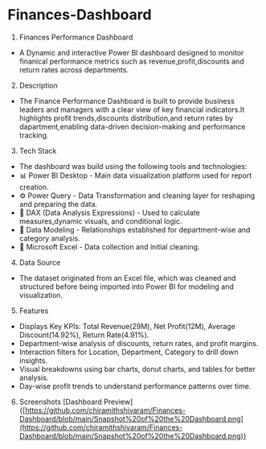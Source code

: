 # Finances-Dashboard

1. Finances Performance Dashboard
  - A Dynamic and interactive Power BI dashboard designed to monitor finanical performance metrics such as revenue,profit,discounts and return rates across departments.

2. Description
  -  The Finance Performance Dashboard is built to provide business leaders and managers with a clear view of key financial indicators.It highlights profit trends,discounts distribution,and return rates by             dapartment,enabling data-driven decision-making and performance tracking.

3. Tech Stack
  - The dashboard was build using the following tools and technologies:
  - 📊 Power BI Desktop - Main data visualization platform used for report creation.
  - ⚙️ Power Query - Data Transformation and cleaning layer for reshaping and preparing the data.
  - 📐 DAX (Data Analysis Expressions) - Used to calculate measures,dynamic visuals, and conditional logic.
  - 🔗 Data Modeling - Relationships established for department-wise and category analysis.
  - 📑 Microsoft Excel - Data collection and initial cleaning.

4. Data Source
  - The dataset originated from an Excel file, which was cleaned and structured before being imported into Power BI for modeling and visualization.

5. Features
  - Displays Key KPIs: Total Revenue(29M), Net Profit(12M), Average Discount(14.92%), Return Rate(4.91%).
  - Department-wise analysis of discounts, return rates, and profit margins.
  - Interaction filters for Location, Department, Category to drill down insights.
 -  Visual breakdowns using bar charts, donut charts, and tables for better analysis.
  - Day-wise profit trends to understand performance patterns over time.

6. Screenshots
   [Dashboard Preview]{[https://github.com/chiramithshivaram/Finances-Dashboard/blob/main/Snapshot%20of%20the%20Dashboard.png](https://github.com/chiramithshivaram/Finances-Dashboard/blob/main/Snapshot%20of%20the%20Dashboard.png)}
   
